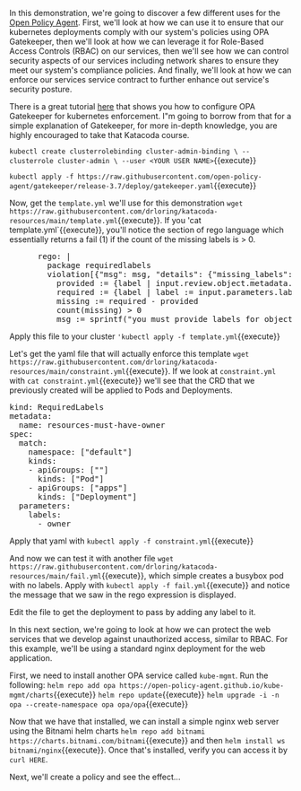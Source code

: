 In this demonstration, we're going to discover a few different uses for the [Open Policy Agent](https://www.openpolicyagent.org/).  First, we'll look at how we can use it to ensure that our kubernetes deployments comply with our system's policies using OPA Gatekeeper, then we'll look at how we can leverage it for Role-Based Access Controls (RBAC) on our services, then we'll see how we can control security aspects of our services including network shares to ensure they meet our system's compliance policies.  And finally, we'll look at how we can enforce our services service contract to further enhance out service's security posture.

There is a great tutorial [here](https://katacoda.com/austinheiman/scenarios/open-policy-agent-gatekeeper-editor) that shows you how to configure OPA Gatekeeper for kubernetes enforcement.  I"m going to borrow from that for a simple explanation of Gatekeeper, for more in-depth knowledge, you are highly encouraged to take that Katacoda course.

`kubectl create clusterrolebinding cluster-admin-binding \
    --clusterrole cluster-admin \
    --user <YOUR USER NAME>`{{execute}}

`kubectl apply -f https://raw.githubusercontent.com/open-policy-agent/gatekeeper/release-3.7/deploy/gatekeeper.yaml`{{execute}}

Now, get the `template.yml` we'll use for this demonstration `wget https://raw.githubusercontent.com/drloring/katacoda-resources/main/template.yml`{{execute}}.  If you 'cat template.yml`{{execute}}, you'll notice the section of rego language which essentially returns a fail (1) if the count of the missing labels is > 0.
<pre>
      rego: |
        package requiredlabels
        violation[{"msg": msg, "details": {"missing_labels": missing}}] {
          provided := {label | input.review.object.metadata.labels[label]}
          required := {label | label := input.parameters.labels[_]}
          missing := required - provided
          count(missing) > 0
          msg := sprintf("you must provide labels for object %v : %v", [input.review.object.kind ,missing])
</pre>

Apply this file to your cluster `'kubectl apply -f template.yml`{{execute}}

Let's get the yaml file that will actually enforce this template `wget https://raw.githubusercontent.com/drloring/katacoda-resources/main/constraint.yml`{{execute}}.  If we look at `constraint.yml` with `cat constraint.yml`{{execute}} we'll see that the CRD that we previously created will be applied to Pods and Deployments.
<pre>
kind: RequiredLabels
metadata:
  name: resources-must-have-owner
spec:
  match:
    namespace: ["default"]
    kinds:
    - apiGroups: [""]
      kinds: ["Pod"]
    - apiGroups: ["apps"]
      kinds: ["Deployment"]
  parameters:
    labels:
      - owner
</pre>

Apply that yaml with `kubectl apply -f constraint.yml`{{execute}}

And now we can test it with another file `wget https://raw.githubusercontent.com/drloring/katacoda-resources/main/fail.yml`{{execute}}, which simple creates a busybox pod with no labels.  Apply with `kubectl apply -f fail.yml`{{execute}} and notice the message that we saw in the rego expression is displayed.

Edit the file to get the deployment to pass by adding any label to it.

In this next section, we're going to look at how we can protect the web services that we develop against unauthorized access, similar to RBAC.  For this example, we'll be using a standard nginx deployment for the web application.

First, we need to install another OPA service called `kube-mgmt`.  Run the following:
`helm repo add opa https://open-policy-agent.github.io/kube-mgmt/charts`{{execute}}
`helm repo update`{{execute}}
`helm upgrade -i -n opa --create-namespace opa opa/opa`{{execute}}

Now that we have that installed, we can install a simple nginx web server using the Bitnami helm charts `helm repo add bitnami https://charts.bitnami.com/bitnami`{{execute}} and then `helm install ws bitnami/nginx`{{execute}}.  Once that's installed, verify you can access it by `curl HERE`.

Next, we'll create a policy and see the effect...
 
